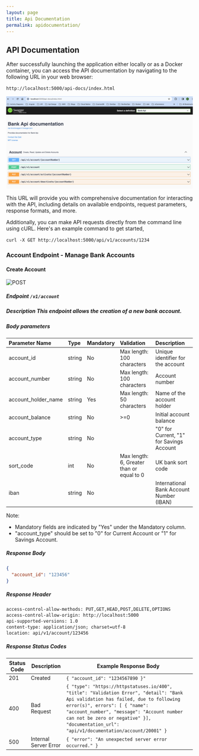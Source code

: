 ```yaml
---
layout: page
title: Api Documentation
permalink: apidocumentation/
---
```


## API Documentation
After successfully launching the application either locally or as a Docker container, you can access the API documentation by navigating to the following URL in your web browser:

``` console
http://localhost:5000/api-docs/index.html
```

![Swagger](../assets/Swagger.png)

This URL will provide you with comprehensive documentation for interacting with the API, including details on available endpoints, request parameters, response formats, and more.

Additionally, you can make API requests directly from the command line using cURL. Here's an example command to get started,

``` console
curl -X GET http://localhost:5000/api/v1/accounts/1234
```

### Account Endpoint - Manage Bank Accounts

#### Create Account
![POST](https://img.shields.io/badge/POST-5673db)

##### Endpoint `/v1/account`

##### Description This endpoint allows the creation of a new bank account.

##### Body parameters

| Parameter Name       | Type   | Mandatory | Validation                                | Description                              |
|:---------------------|:-------|:----------|:------------------------------------------|:-----------------------------------------| 
| account_id           | string | No        | Max length: 100 characters                | Unique identifier for the account        |
| account_number       | string | No        | Max length: 100 characters                | Account number                           |
| account_holder_name  | string | Yes       | Max length: 50 characters                 | Name of the account holder               |
| account_balance      | string | No        | >=0                                       | Initial account balance                  |
| account_type         | string | No        |                                           | "0" for Current, "1" for Savings Account |
| sort_code            | int    | No        | Max length: 6, Greater than or equal to 0 | UK bank sort code                        |
| iban                 | string | No        |                                           | International Bank Account Number (IBAN) |

Note:
- Mandatory fields are indicated by "Yes" under the Mandatory column.
- "account_type" should be set to "0" for Current Account or "1" for Savings Account.

##### Response Body

``` json
{
  "account_id": "123456"
}
```

##### Response Header

``` console
access-control-allow-methods: PUT,GET,HEAD,POST,DELETE,OPTIONS
access-control-allow-origin: http://localhost:5000
api-supported-versions: 1.0
content-type: application/json; charset=utf-8
location: api/v1/account/123456
```

##### Response Status Codes

| Status Code | Description                             | Example Response Body                                                                                                                                                                                                                                                                                         |
|-------------|-----------------------------------------|---------------------------------------------------------------------------------------------------------------------------------------------------------------------------------------------------------------------------------------------------------------------------------------------------------------|
| 201         | Created                                 | `{ "account_id": "1234567890 }"`                                                                                                                                                                                                                                                                              |
| 400         | Bad Request                             | `{ "type": "https://httpstatuses.io/400", "title": "Validation Error", "detail": "Bank Api validation has failed, due to following error(s)", errors": [ { "name": "account_number", "message": "Account number can not be zero or negative" }], "documentation_url": "api/v1/documentation/account/20001" }` |
| 500         | Internal Server Error                   | `{ "error": "An unexpected server error occurred." }`                                                                                                                                                                                                                                                         |

